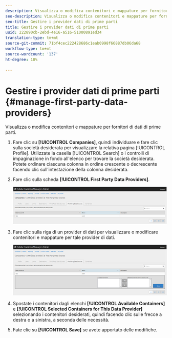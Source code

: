 ```yaml
---
description: Visualizza o modifica contenitori e mappature per fornitori di dati di prime parti.
seo-description: Visualizza o modifica contenitori e mappature per fornitori di dati di prime parti.
seo-title: Gestire i provider dati di prime parti
title: Gestire i provider dati di prime parti
uuid: 222890cb-2ebd-4e16-a516-51000891ed34
translation-type: tm+mt
source-git-commit: 71bf4cec222428686c1eab0998f66887db06da68
workflow-type: tm+mt
source-wordcount: '137'
ht-degree: 10%

---
```



# Gestire i provider dati di prime parti {#manage-first-party-data-providers}

Visualizza o modifica contenitori e mappature per fornitori di dati di prime parti.

<!-- t_first_party_providers.xml -->

1. Fare clic su **[!UICONTROL Companies]**, quindi individuare e fare clic sulla società desiderata per visualizzare la relativa pagina [!UICONTROL Profile]. Utilizzate la casella [!UICONTROL Search] o i controlli di impaginazione in fondo all&#39;elenco per trovare la società desiderata. Potete ordinare ciascuna colonna in ordine crescente o decrescente facendo clic sull’intestazione della colonna desiderata.

1. Fare clic sulla scheda **[!UICONTROL First Party Data Providers]**.

   ![](assets/first_party_providers.png)

1. Fare clic sulla riga di un provider di dati per visualizzare o modificare contenitori e mappature per tale provider di dati.

   ![Risultato del passaggio](assets/first_party_providers_edit.png)

1. Spostate i contenitori dagli elenchi **[!UICONTROL Available Containers]** e **[!UICONTROL Selected Containers for This Data Provider]** selezionando i contenitori desiderati, quindi facendo clic sulle frecce a destra o a sinistra, a seconda delle necessità.
1. Fate clic su **[!UICONTROL Save]** se avete apportato delle modifiche.